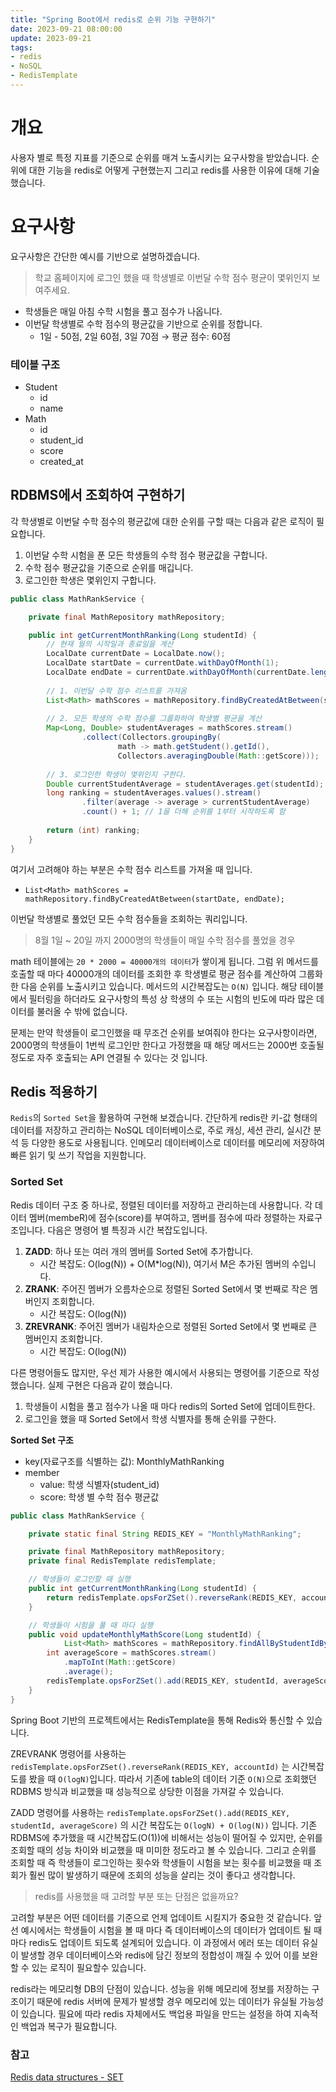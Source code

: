 ```yaml
---
title: "Spring Boot에서 redis로 순위 기능 구현하기"
date: 2023-09-21 08:00:00
update: 2023-09-21
tags:
- redis
- NoSQL
- RedisTemplate
---
```


# 개요

사용자 별로 특정 지표를 기준으로 순위를 매겨 노출시키는 요구사항을 받았습니다. 순위에 대한 기능을 redis로 어떻게 구현했는지 그리고 redis를 사용한 이유에 대해 기술했습니다.

# 요구사항

요구사항은 간단한 예시를 기반으로 설명하겠습니다.

> 학교 홈페이지에 로그인 했을 때 학생별로 이번달 수학 점수 평균이 몇위인지 보여주세요.
> 
- 학생들은 매일 아침 수학 시험을 풀고 점수가 나옵니다.
- 이번달 학생별로 수학 점수의 평균값을 기반으로 순위를 정합니다.
    - 1일 - 50점, 2일 60점, 3일 70점 → 평균 점수: 60점

### 테이블 구조

- Student
    - id
    - name
- Math
    - id
    - student_id
    - score
    - created_at

## RDBMS에서 조회하여 구현하기

각 학생별로 이번달 수학 점수의 평균값에 대한 순위를 구할 때는 다음과 같은 로직이 필요합니다.

1. 이번달 수학 시험을 푼 모든 학생들의 수학 점수 평균값을 구합니다.
2. 수학 점수 평균값을 기준으로 순위를 매깁니다.
3. 로그인한 학생은 몇위인지 구합니다.

```java
public class MathRankService {

    private final MathRepository mathRepository;

    public int getCurrentMonthRanking(Long studentId) {
        // 현재 월의 시작일과 종료일을 계산
        LocalDate currentDate = LocalDate.now();
        LocalDate startDate = currentDate.withDayOfMonth(1);
        LocalDate endDate = currentDate.withDayOfMonth(currentDate.lengthOfMonth());
    
        // 1. 이번달 수학 점수 리스트를 가져옴
        List<Math> mathScores = mathRepository.findByCreatedAtBetween(startDate, endDate);
    
        // 2. 모든 학생의 수학 점수를 그룹화하여 학생별 평균을 계산
        Map<Long, Double> studentAverages = mathScores.stream()
                .collect(Collectors.groupingBy(
                        math -> math.getStudent().getId(),
                        Collectors.averagingDouble(Math::getScore)));
    
        // 3. 로그인한 학생이 몇위인지 구한다.
        Double currentStudentAverage = studentAverages.get(studentId);
        long ranking = studentAverages.values().stream()
                .filter(average -> average > currentStudentAverage)
                .count() + 1; // 1을 더해 순위를 1부터 시작하도록 함
    
        return (int) ranking;
    }
}
```

여기서 고려해야 하는 부분은 수학 점수 리스트를 가져올 때 입니다.

- `List<Math> mathScores = mathRepository.findByCreatedAtBetween(startDate, endDate);`

이번달 학생별로 풀었던 모든 수학 점수들을 조회하는 쿼리입니다.

> 8월 1일 ~ 20일 까지 2000명의 학생들이 매일 수학 점수를 풀었을 경우
> 

math 테이블에는 `20 * 2000 = 40000개의 데이터`가 쌓이게 됩니다. 그럼 위 메서드를 호출할 때 마다 40000개의 데이터를 조회한 후 학생별로 평균 점수를 계산하여 그룹화한 다음 순위를 노출시키고 있습니다. 메서드의 시간복잡도는 `O(N)` 입니다. 해당 테이블에서 필터링을 하더라도 요구사항의 특성 상 학생의 수 또는 시험의 빈도에 따라 많은 데이터를 불러올 수 밖에 없습니다.

문제는 만약 학생들이 로그인했을 때 무조건 순위를 보여줘야 한다는 요구사항이라면, 2000명의 학생들이 1번씩 로그인만 한다고 가정했을 때 해당 메서드는 2000번 호출될 정도로 자주 호출되는 API 연결될 수 있다는 것 입니다.

## Redis 적용하기

`Redis`의 `Sorted Set`을 활용하여 구현해 보겠습니다. 간단하게 redis란 키-값 형태의 데이터를 저장하고 관리하는 NoSQL 데이터베이스로, 주로 캐싱, 세션 관리, 실시간 분석 등 다양한 용도로 사용됩니다. 인메모리 데이터베이스로 데이터를 메모리에 저장하여 빠른 읽기 및 쓰기 작업을 지원합니다.

### Sorted Set

Redis 데이터 구조 중 하나로, 정렬된 데이터를 저장하고 관리하는데 사용합니다. 각 데이터 멤버(membeR)에 점수(score)를 부여하고, 멤버를 점수에 따라 정렬하는 자료구조입니다. 다음은 명령어 별 특징과 시간 복잡도입니다.

1. **ZADD**: 하나 또는 여러 개의 멤버를 Sorted Set에 추가합니다.
    - 시간 복잡도: O(log(N)) + O(M*log(N)), 여기서 M은 추가된 멤버의 수입니다.
2. **ZRANK**: 주어진 멤버가 오름차순으로 정렬된 Sorted Set에서 몇 번째로 작은 멤버인지 조회합니다.
    - 시간 복잡도: O(log(N))
3. **ZREVRANK**: 주어진 멤버가 내림차순으로 정렬된 Sorted Set에서 몇 번째로 큰 멤버인지 조회합니다.
    - 시간 복잡도: O(log(N))

다른 명령어들도 많지만, 우선 제가 사용한 예시에서 사용되는 명령어를 기준으로 작성했습니다. 실제 구현은 다음과 같이 했습니다.

1. 학생들이 시험을 풀고 점수가 나올 때 마다 redis의 Sorted Set에 업데이트한다.
2. 로그인을 했을 때 Sorted Set에서 학생 식별자를 통해 순위를 구한다.

**Sorted Set 구조**
- key(자료구조를 식별하는 값): MonthlyMathRanking
- member
    - value: 학생 식별자(student_id)
    - score: 학생 별 수학 점수 평균값

```java
public class MathRankService {

    private static final String REDIS_KEY = "MonthlyMathRanking";

    private final MathRepository mathRepository;
    private final RedisTemplate redisTemplate;

    // 학생들이 로그인할 때 실행
    public int getCurrentMonthRanking(Long studentId) {
        return redisTemplate.opsForZSet().reverseRank(REDIS_KEY, accountId) + 1; // redis ZREVRANK 명령어 수행
    }

    // 학생들이 시험을 풀 때 마다 실행
    public void updateMonthlyMathScore(Long studentId) {
		    List<Math> mathScores = mathRepository.findAllByStudentIdByCreatedAtBetween(studentId, startDate, endDate);
        int averageScore = mathScores.stream()
            .mapToInt(Math::getScore)
            .average();
        redisTemplate.opsForZSet().add(REDIS_KEY, studentId, averageScore); // redis ZADD 명령어 수행
    }
}
```

Spring Boot 기반의 프로젝트에서는 RedisTemplate을 통해 Redis와 통신할 수 있습니다.

ZREVRANK 명령어를 사용하는 `redisTemplate.opsForZSet().reverseRank(REDIS_KEY, accountId)` 는 시간복잡도를 봤을 때 `O(logN)`입니다. 따라서 기존에 table의 데이터 기준 `O(N)`으로 조회했던 RDBMS 방식과 비교했을 때 성능적으로 상당한 이점을 가져갈 수 있습니다.

ZADD 명령어를 사용하는 `redisTemplate.opsForZSet().add(REDIS_KEY, studentId, averageScore)` 의 시간 복잡도는 `O(logN) + O(log(N))` 입니다. 기존 RDBMS에 추가했을 때 시간복잡도(O(1))에 비해서는 성능이 떨어질 수 있지만, 순위를 조회할 때의 성능 차이와 비교했을 때 미미한 정도라고 볼 수 있습니다. 그리고 순위를 조회할 때 즉 학생들이 로그인하는 횟수와 학생들이 시험을 보는 횟수를 비교했을 때 조회가 훨씬 많이 발생하기 때문에 조회의 성능을 살리는 것이 좋다고 생각합니다.

> redis를 사용했을 때 고려할 부분 또는 단점은 없을까요?

고려할 부분은 어떤 데이터를 기준으로 언제 업데이트 시킬지가 중요한 것 같습니다. 앞선 예시에서는 학생들이 시험을 볼 때 마다 즉 데이터베이스의 데이터가 업데이트 될 때 마다 redis도 업데이트 되도록 설계되어 있습니다. 이 과정에서 에러 또는 데이터 유실이 발생할 경우 데이터베이스와 redis에 담긴 정보의 정합성이 깨질 수 있어 이를 보완할 수 있는 로직이 필요할수 있습니다.

redis라는 메모리형 DB의 단점이 있습니다. 성능을 위해 메모리에 정보를 저장하는 구조이기 때문에 redis 서버에 문제가 발생할 경우 메모리에 있는 데이터가 유실될 가능성이 있습니다. 필요에 따라 redis 자체에서도 백업용 파일을 만드는 설정을 하여 지속적인 백업과 복구가 필요합니다.

### 참고

[Redis data structures - SET](https://www.joinc.co.kr/w/man/12/REDIS/RedisWithJoinc/part04)